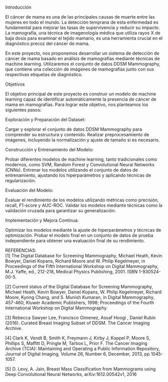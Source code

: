 Introducción  

El cáncer de mama es una de las principales causas de muerte entre las mujeres en todo el mundo. La detección temprana de esta enfermedad es fundamental para mejorar las tasas de supervivencia y reducir su impacto. La mamografía, una técnica de imagenología médica que utiliza rayos X de baja dosis para examinar el tejido mamario, es una herramienta crucial en el diagnóstico precoz del cáncer de mama.

En este proyecto, nos proponemos desarrollar un sistema de detección de cáncer de mama basado en análisis de mamografías mediante técnicas de machine learning. Utilizaremos el conjunto de datos DDSM Mammography, que contiene una colección de imágenes de mamografías junto con sus respectivas etiquetas de diagnóstico.

Objetivos  

El objetivo principal de este proyecto es construir un modelo de machine learning capaz de identificar automáticamente la presencia de cáncer de mama en mamografías. Para lograr este objetivo, nos planteamos los siguientes pasos:

Exploración y Preparación del Dataset:  

Cargar y explorar el conjunto de datos DDSM Mammography para comprender su estructura y contenido.
Realizar preprocesamiento de imágenes, incluyendo la normalización y ajuste de tamaño si es necesario.  

Construcción y Entrenamiento del Modelo:  

Probar diferentes modelos de machine learning, tanto tradicionales como modernos, como SVM, Random Forest y Convolutional Neural Networks (CNNs).
Entrenar los modelos utilizando el conjunto de datos de entrenamiento, ajustando los hiperparámetros y aplicando técnicas de regularización.  

Evaluación del Modelo:  

Evaluar el rendimiento de los modelos utilizando métricas como precisión, recall, F1-score y AUC-ROC.
Validar los modelos mediante técnicas como la validación cruzada para garantizar su generalización.  

Implementación y Mejora Continua:  

Optimizar los modelos mediante la ajuste de hiperparámetros y técnicas de optimización.
Probar el modelo final en un conjunto de datos de prueba independiente para obtener una evaluación final de su rendimiento.  

REFERENCIAS:  
[1] The Digital Database for Screening Mammography, Michael Heath, Kevin Bowyer, Daniel Kopans, Richard Moore and W. Philip Kegelmeyer, in Proceedings of the Fifth International Workshop on Digital Mammography, M.J. Yaffe, ed., 212-218, Medical Physics Publishing, 2001. ISBN 1-930524-00-5.

[2] Current status of the Digital Database for Screening Mammography, Michael Heath, Kevin Bowyer, Daniel Kopans, W. Philip Kegelmeyer, Richard Moore, Kyong Chang, and S. Munish Kumaran, in Digital Mammography, 457-460, Kluwer Academic Publishers, 1998; Proceedings of the Fourth International Workshop on Digital Mammography.

[3] Rebecca Sawyer Lee, Francisco Gimenez, Assaf Hoogi , Daniel Rubin (2016). Curated Breast Imaging Subset of DDSM. The Cancer Imaging Archive.

[4] Clark K, Vendt B, Smith K, Freymann J, Kirby J, Koppel P, Moore S, Phillips S, Maffitt D, Pringle M, Tarbox L, Prior F. The Cancer Imaging Archive (TCIA): Maintaining and Operating a Public Information Repository, Journal of Digital Imaging, Volume 26, Number 6, December, 2013, pp 1045-1057.

[5] D. Levy, A. Jain, Breast Mass Classification from Mammograms using Deep Convolutional Neural Networks, arXiv:1612.00542v1, 2016
